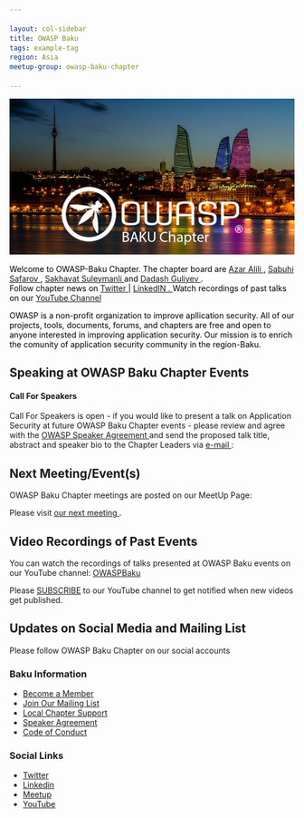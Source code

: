 ```yaml
---

layout: col-sidebar
title: OWASP Baku
tags: example-tag
region: Asia
meetup-group: owasp-baku-chapter

---
```


<div style='color:black;'>
<img src="assets/images/azar alili sakhavat suleymanli.png" alt="Girl in a jacket" width="auto" height="auto"> <br>
  
Welcome to OWASP-Baku Chapter. The chapter board are <a href="mailto:azar.alili@owasp.org"> Azar Alili </a> , <a href="mailto:sabuhi.safarov@owasp.org"> Sabuhi Safarov </a>, <a href="mailto:sekhavet.suleymanli@gmail.com"> Sakhavat Suleymanli </a> and <a href="mailto:dadash.guliyev@owasp.org"> Dadash Guliyev </a>. <br> 
Follow chapter news on <a href="https://twitter.com/OWASPBAKU"> Twitter </a> | <a href="linkedin.com"> LinkedIN . </a> Watch recordings of past talks on our <a href="https://www.youtube.com/channel/UC3ROpwrfxWfpTKPlymmqa7Q"> YouTube Channel </a>

OWASP is a non-profit organization to improve apllication security. All of our projects, tools, documents, forums, and chapters are free and open to anyone interested in improving application security. Our mission is to enrich the comunity of application security community in the region-Baku.
 
</div>

## Speaking at OWASP Baku Chapter Events

<h4>Call For Speakers</h4>

<p>Call For Speakers is open - if you would like to present a talk on Application Security at future OWASP Baku Chapter events - please review and agree with the <a href="https://owasp.org/www-policy/legal/speaker-agreement"> OWASP Speaker Agreement </a> and send the proposed talk title, abstract and speaker bio to the Chapter Leaders via <a href="mailto:azar.alili@owasp.org"> e-mail </a> :</p>

<h2 id="next-meetingevents">Next Meeting/Event(s)</h2>

<p>OWASP Baku Chapter meetings are posted on our MeetUp Page:</p>

<p>Please visit <a href="https://www.meetup.com/owasp-baku-chapter/"> our next meeting </a>. </p>


<h2 id="video-recordings-of-past-events">Video Recordings of Past Events</h2>
<p>You can watch the recordings of talks presented at OWASP Baku events on our YouTube channel: <a href="https://www.youtube.com/channel/UC3ROpwrfxWfpTKPlymmqa7Q"> OWASPBaku </a> </p>

<p>Please <a href="https://www.youtube.com/OWASPBaku?sub_confirmation=1">SUBSCRIBE</a> to our YouTube channel to get notified when new videos get published.</p>

<h2 id="updates-on-social-media-and-mailing-list">Updates on Social Media and Mailing List</h2>
<p>Please follow OWASP Baku Chapter on our social accounts </p>

<h3 id="baku-information">Baku Information</h3>
<ul>
  <li><a href="https://www.owasp.org/index.php/Membership">Become a Member</a></li>
  <li><a href="https://groups.google.com/all-groups">Join Our Mailing List</a></li>
  <li><a href="https://owasp.org/donate">Local Chapter Support</a></li>
  <li><a href="https://owasp.org/www-policy/legal/speaker-agreement">Speaker Agreement</a></li>
  <li><a href="https://owasp.org/www-policy/operational/conferences-events.html">Code of Conduct</a></li>
</ul>

<h3 id="social-links">Social Links</h3>
<ul>
  <li><a href="https://twitter.com/OWASPBAKU">Twitter</a></li>
  <li><a href="https://www.linkedin.com/company/owasp-baku">Linkedin</a></li>
  <li><a href="https://www.eventbrite.com/e/owasp-baku-meetup-tickets-495022534727"> Meetup</a></li>
  <li><a href="https://www.youtube.com/channel/UC3ROpwrfxWfpTKPlymmqa7Q">YouTube</a></li>
</ul>
